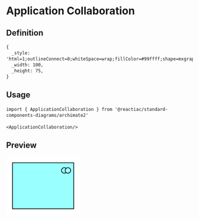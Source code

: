 # Application Collaboration

## Definition

```
{
  _style: 'html=1;outlineConnect=0;whiteSpace=wrap;fillColor=#99ffff;shape=mxgraph.archimate.application;appType=collab',
  _width: 100,
  _height: 75,
}
```

## Usage

```
import { ApplicationCollaboration } from '@reactiac/standard-components-diagrams/archimate2'

<ApplicationCollaboration/>
```

## Preview

<img src="./application-collaboration.png" width="200"/>
